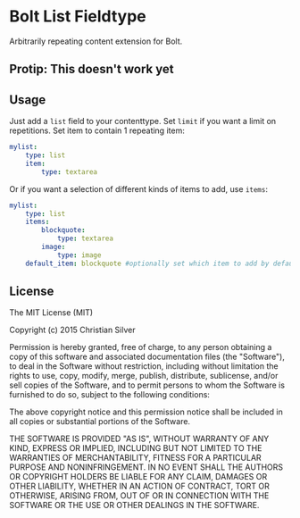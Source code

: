 Bolt List Fieldtype
======================

Arbitrarily repeating content extension for Bolt.

## Protip: This doesn't work yet

## Usage

Just add a `list` field to your contenttype. Set `limit` if you want a limit on repetitions. Set item to contain 1 repeating item:

````yaml
mylist:
    type: list
    item:
        type: textarea
````

Or if you want a selection of different kinds of items to add, use `items`:

````yaml
mylist:
    type: list
    items:
        blockquote:
            type: textarea
        image:
            type: image
    default_item: blockquote #optionally set which item to add by default. Default will default to the first item    
````

## License

The MIT License (MIT)

Copyright (c) 2015 Christian Silver

Permission is hereby granted, free of charge, to any person obtaining a copy
of this software and associated documentation files (the "Software"), to deal
in the Software without restriction, including without limitation the rights
to use, copy, modify, merge, publish, distribute, sublicense, and/or sell
copies of the Software, and to permit persons to whom the Software is
furnished to do so, subject to the following conditions:

The above copyright notice and this permission notice shall be included in all
copies or substantial portions of the Software.

THE SOFTWARE IS PROVIDED "AS IS", WITHOUT WARRANTY OF ANY KIND, EXPRESS OR
IMPLIED, INCLUDING BUT NOT LIMITED TO THE WARRANTIES OF MERCHANTABILITY,
FITNESS FOR A PARTICULAR PURPOSE AND NONINFRINGEMENT. IN NO EVENT SHALL THE
AUTHORS OR COPYRIGHT HOLDERS BE LIABLE FOR ANY CLAIM, DAMAGES OR OTHER
LIABILITY, WHETHER IN AN ACTION OF CONTRACT, TORT OR OTHERWISE, ARISING FROM,
OUT OF OR IN CONNECTION WITH THE SOFTWARE OR THE USE OR OTHER DEALINGS IN THE
SOFTWARE.